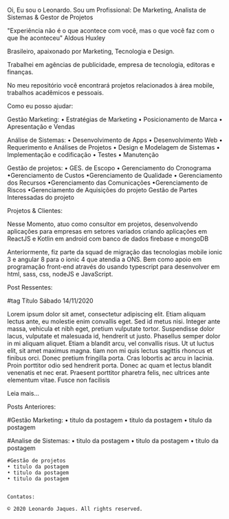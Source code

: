 Oi, Eu sou o Leonardo. Sou um Profissional:
De Marketing, Analista de Sistemas &
Gestor de Projetos

"Experiência não é o que acontece com você,
mas o que você faz com o que lhe aconteceu" Aldous Huxley

Brasileiro, apaixonado
por Marketing, Tecnologia e Design.

Trabalhei em agências de publicidade,
empresa de tecnologia, editoras e finanças.

No meu repositório você encontrará projetos relacionados
à área mobile, trabalhos acadêmicos e pessoais.

Como eu posso ajudar:

Gestão Marketing:
• Estratégias de Marketing
• Posicionamento de Marca
• Apresentação e Vendas

Análise de Sistemas:
• Desenvolvimento de Apps
• Desenvolvimento Web
• Requerimento e Análises de Projetos
• Design e Modelagem de Sistemas
• Implementação e codificação
• Testes
• Manutenção

Gestão de projetos:
• GES. de Escopo
• Gerenciamento do Cronograma
•Gerenciamento de Custos
•Gerenciamento de Qualidade
• Gerenciamento dos Recursos
•Gerenciamento das Comunicações
•Gerenciamento de Riscos
•Gerenciamento de Aquisições do projeto
Gestão de Partes Interessadas do projeto

Projetos & Clientes:

Nesse Momento, atuo como consultor em projetos, desenvolvendo aplicações para empresas em setores variados
criando aplicações em ReactJS e Kotlin em android com banco de dados firebase e mongoDB

Anteriormente, fiz parte da squad de migração das tecnologias mobile ionic 3 e angular 8 para o ionic 4
que atendia a ONS. Bem como apoio em programação front-end através do usando typescript
para desenvolver em html, sass, css, nodeJS e JavaScript.

Post Ressentes:

#tag
Título
Sábado 14/11/2020

Lorem ipsum dolor sit amet, consectetur adipiscing elit. Etiam aliquam lectus ante, eu molestie enim
convallis eget. Sed id metus nisi. Integer ante massa, vehicula et nibh eget, pretium vulputate tortor.
Suspendisse dolor lacus, vulputate et malesuada id, hendrerit ut justo. Phasellus semper dolor in mi
aliquam aliquet. Etiam a blandit arcu, vel convallis risus. Ut ut luctus elit, sit amet maximus magna.
tiam non mi quis lectus sagittis rhoncus et finibus orci. Donec pretium fringilla porta. Cras lobortis
ac arcu in lacinia. Proin porttitor odio sed hendrerit porta. Donec ac quam et lectus blandit venenatis
et nec erat. Praesent porttitor pharetra felis, nec ultrices ante elementum vitae. Fusce non facilisis

Leia mais...

Posts Anteriores:

#Gestão Marketing:
• titulo da postagem
• titulo da postagem
• titulo da postagem

#Analise de Sistemas:
• titulo da postagem
• titulo da postagem
• titulo da postagem

    #Gestão de projetos
    • titulo da postagem
    • titulo da postagem
    • titulo da postagem


    Contatos:

    © 2020 Leonardo Jaques. All rights reserved.
